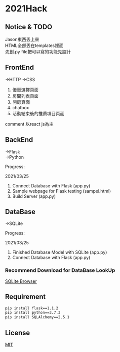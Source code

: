 # 2021Hack

## Notice & TODO

Jason東西丟上來  
HTML全部丟在templates裡面  
先創.py file把可以寫的功能先設計

## FrontEnd

->HTTP 
->CSS

1. 優惠選擇頁面 
2. 房間列表頁面
3. 開房頁面
4. chatbox
5. 活動結束後的推薦項目頁面

comment
以react js為主



## BackEnd

->Flask  
->Python

Progress:  

2021/03/25
1. Connect Database with Flask (app.py)
2. Sample webpage for Flask testing (sampel.html)  
3. Build Server (app.py)



## DataBase
->SQLite

Progress:  

2021/03/25
1. Finished Database Model with SQLite (app.py)  
2. Connect Database with Flask (app.py)

### Recommend Download for DataBase LookUp

[SQLite Browser](https://sqlitebrowser.org/)


## Requirement

```bash
pip install flask==1.1.2
pip install python==3.7.3
pip install SQLAlchemy==2.5.1
```  

## License
[MIT](https://choosealicense.com/licenses/mit/)

